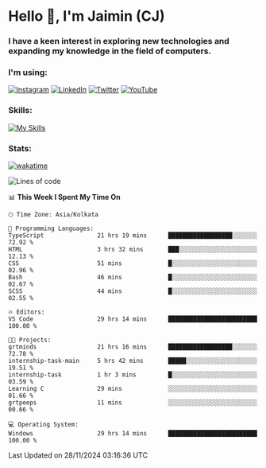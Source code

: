 <h1>Hello 👋, I'm Jaimin (CJ)</h1>
<h3>I have a keen interest in exploring new technologies and expanding my knowledge in the field of computers.</h3>

<h3 align="left"> I'm using: </h3>

[![Instagram](https://img.shields.io/badge/Instagram-%23E4405F.svg?style=for-the-badge&logo=Instagram&logoColor=white)](https://instagram.com/jaimin_chovatia) [![LinkedIn](https://img.shields.io/badge/linkedin-%230077B5.svg?style=for-the-badge&logo=linkedin&logoColor=white)](https://www.linkedin.com/in/jaimin-chovatia-691b8b29a) [![Twitter](https://img.shields.io/badge/Twitter-%231DA1F2.svg?style=for-the-badge&logo=Twitter&logoColor=white)](https://twitter.com/jaimin_chovatia) [![YouTube](https://img.shields.io/badge/YouTube-%23FF0000.svg?style=for-the-badge&logo=YouTube&logoColor=white)](https://youtube.com/@cjcreations5172) 

**<h3 align="left">Skills:</h3>**

[![My Skills](https://skillicons.dev/icons?i=ts,js,java,py,react,nextjs,nodejs,postgres,mongodb,git)](https://skillicons.dev)

<!---
 **<h3 align="left">🏆 Achievements:</h3>**
 [![An image of @jaimin25's Holopin badges, which is a link to view their full Holopin profile](https://holopin.me/jaimin25)](https://holopin.io/@jaimin25)
-->

**<h3 align="left">Stats:</h3>**

[![wakatime](https://wakatime.com/badge/user/b2a7cf30-099b-4a62-be11-c3b7dc700323.svg)](https://wakatime.com/@b2a7cf30-099b-4a62-be11-c3b7dc700323)

<!--START_SECTION:waka-->
![Lines of code](https://img.shields.io/badge/From%20Hello%20World%20I%27ve%20Written-997.1%20thousand%20lines%20of%20code-blue)

📊 **This Week I Spent My Time On** 

```text
🕑︎ Time Zone: Asia/Kolkata

💬 Programming Languages: 
TypeScript               21 hrs 19 mins      ██████████████████░░░░░░░   72.92 % 
HTML                     3 hrs 32 mins       ███░░░░░░░░░░░░░░░░░░░░░░   12.13 % 
CSS                      51 mins             █░░░░░░░░░░░░░░░░░░░░░░░░   02.96 % 
Bash                     46 mins             █░░░░░░░░░░░░░░░░░░░░░░░░   02.67 % 
SCSS                     44 mins             █░░░░░░░░░░░░░░░░░░░░░░░░   02.55 % 

🔥 Editors: 
VS Code                  29 hrs 14 mins      █████████████████████████   100.00 % 

🐱‍💻 Projects: 
grtminds                 21 hrs 16 mins      ██████████████████░░░░░░░   72.78 % 
internship-task-main     5 hrs 42 mins       █████░░░░░░░░░░░░░░░░░░░░   19.51 % 
internship-task          1 hr 3 mins         █░░░░░░░░░░░░░░░░░░░░░░░░   03.59 % 
Learning C               29 mins             ░░░░░░░░░░░░░░░░░░░░░░░░░   01.66 % 
grtpeeps                 11 mins             ░░░░░░░░░░░░░░░░░░░░░░░░░   00.66 % 

💻 Operating System: 
Windows                  29 hrs 14 mins      █████████████████████████   100.00 % 
```


 Last Updated on 28/11/2024 03:16:36 UTC
<!--END_SECTION:waka-->
